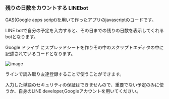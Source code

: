 ### 残りの日数をカウントする LINEbot

GAS(Google apps script)を用いて作ったアプリのjavascriptのコードです。

LINE botで自分の予定を入力すると、その日までの残りの日数を表示してくれるbotとなります。

Google ドライブ にスプレッドシートを作りその中のスクリプトエディタの中に記述されているコードとなります。


![image](https://user-images.githubusercontent.com/49550137/101120907-20b61280-3632-11eb-8765-c03986e9fe09.png)

ラインで読み取り友達登録することで使うことができます。

入力した単語のセキュリティの保証はできませんので、重要でない予定のみに使うか、自身のLINE developer,Googleアカウントを用いてください。
